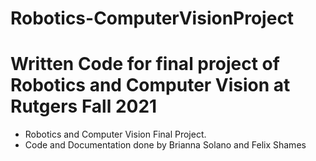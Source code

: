 # Robotics-ComputerVisionProject

# Written Code for final project of Robotics and Computer Vision at Rutgers Fall 2021

- Robotics and Computer Vision Final Project.
- Code and Documentation done by Brianna Solano and Felix Shames
